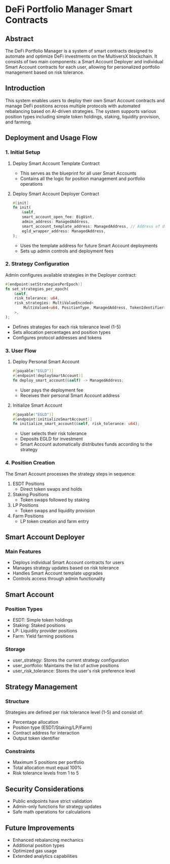 # DeFi Portfolio Manager Smart Contracts

## Abstract

The DeFi Portfolio Manager is a system of smart contracts designed to automate and optimize DeFi investments on the MultiversX blockchain. It consists of two main components: a Smart Account Deployer and individual Smart Account contracts for each user, allowing for personalized portfolio management based on risk tolerance.

## Introduction

This system enables users to deploy their own Smart Account contracts and manage DeFi positions across multiple protocols with automated rebalancing based on AI-driven strategies. The system supports various position types including simple token holdings, staking, liquidity provision, and farming.

## Deployment and Usage Flow

### 1. Initial Setup
1. Deploy Smart Account Template Contract
   - This serves as the blueprint for all user Smart Accounts
   - Contains all the logic for position management and portfolio operations

2. Deploy Smart Account Deployer Contract
   ```rust
   #[init]
   fn init(
       &self,
       smart_account_open_fee: BigUint,
       admin_address: ManagedAddress,
       smart_account_template_address: ManagedAddress, // Address of deployed template
       egld_wrapper_address: ManagedAddress,
   );
   ```
   - Uses the template address for future Smart Account deployments
   - Sets up admin controls and deployment fees

### 2. Strategy Configuration
Admin configures available strategies in the Deployer contract:
```rust
#[endpoint(setStrategiesPerEpoch)]
fn set_strategies_per_epoch(
    &self,
    risk_tolerance: u64,
    risk_strategies: MultiValueEncoded<
        MultiValue4<u64, PositionType, ManagedAddress, TokenIdentifier>
    >,
);
```
- Defines strategies for each risk tolerance level (1-5)
- Sets allocation percentages and position types
- Configures protocol addresses and tokens

### 3. User Flow
1. Deploy Personal Smart Account
   ```rust
   #[payable("EGLD")]
   #[endpoint(deploySmartAccount)]
   fn deploy_smart_account(&self) -> ManagedAddress;
   ```
   - User pays the deployment fee
   - Receives their personal Smart Account address

2. Initialize Smart Account
   ```rust
   #[payable("EGLD")]
   #[endpoint(initializeSmartAccount)]
   fn initialize_smart_account(&self, risk_tolerance: u64);
   ```
   - User selects their risk tolerance
   - Deposits EGLD for investment
   - Smart Account automatically distributes funds according to the strategy

### 4. Position Creation
The Smart Account processes the strategy steps in sequence:
1. ESDT Positions
   - Direct token swaps and holds
2. Staking Positions
   - Token swaps followed by staking
3. LP Positions
   - Token swaps and liquidity provision
4. Farm Positions
   - LP token creation and farm entry

## Smart Account Deployer

### Main Features
- Deploys individual Smart Account contracts for users
- Manages strategy updates based on risk tolerance
- Handles Smart Account template upgrades
- Controls access through admin functionality

## Smart Account

### Position Types
- ESDT: Simple token holdings
- Staking: Staked positions
- LP: Liquidity provider positions
- Farm: Yield farming positions

### Storage
- user_strategy: Stores the current strategy configuration
- user_portfolio: Maintains the list of active positions
- user_risk_tolerance: Stores the user's risk preference level

## Strategy Management

### Structure
Strategies are defined per risk tolerance level (1-5) and consist of:
- Percentage allocation
- Position type (ESDT/Staking/LP/Farm)
- Contract address for interaction
- Output token identifier

### Constraints
- Maximum 5 positions per portfolio
- Total allocation must equal 100%
- Risk tolerance levels from 1 to 5

## Security Considerations

- Public endpoints have strict validation
- Admin-only functions for strategy updates
- Safe math operations for calculations

## Future Improvements

- Enhanced rebalancing mechanics
- Additional position types
- Optimized gas usage
- Extended analytics capabilities